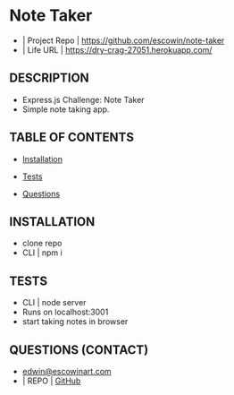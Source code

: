 
  # Note Taker
  * | Project Repo | https://github.com/escowin/note-taker
  * | Life URL | https://dry-crag-27051.herokuapp.com/
  
  ## DESCRIPTION
  * Express.js Challenge: Note Taker
  * Simple note taking app. 
  
  ## TABLE OF CONTENTS
  * [Installation](#INSTALLATION)
  
  * [Tests](#TESTS)

  * [Questions](#QUESTIONS)
  
  ## INSTALLATION
  * clone repo
  * CLI | npm i 

  ## TESTS
  * CLI | node server
  * Runs on localhost:3001
  * start taking notes in browser

  ## QUESTIONS (CONTACT)
  * edwin@escowinart.com
  * | REPO  | [GitHub](https://github.com/escowin)
